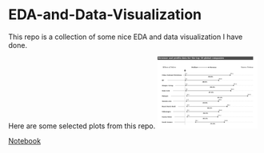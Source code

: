 # EDA-and-Data-Visualization

This repo is a collection of some nice EDA and data visualization I have done.

Here are some selected plots from this repo.
<img src = 'pic/Revenue.png' width='200'>

[Notebook](notebook/charts_redesign.ipynb)
